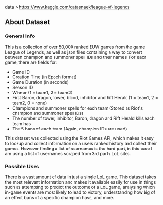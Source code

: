 data > https://www.kaggle.com/datasnaek/league-of-legends

## About Dataset

### General Info
This is a collection of over 50,000 ranked EUW games from the game League of Legends, as well as json files containing a way to convert between champion and summoner spell IDs and their names. For each game, there are fields for:  

- Game ID  
- Creation Time (in Epoch format)  
- Game Duration (in seconds)  
- Season ID  
- Winner (1 = team1, 2 = team2)  
- First Baron, dragon, tower, blood, inhibitor and Rift Herald (1 = team1, 2 = team2, 0 = none)  
- Champions and summoner spells for each team (Stored as Riot's champion and summoner spell IDs)  
- The number of tower, inhibitor, Baron, dragon and Rift Herald kills each team has  
- The 5 bans of each team (Again, champion IDs are used)  

This dataset was collected using the Riot Games API, which makes it easy to lookup and collect information on a users ranked history and collect their games. However finding a list of usernames is the hard part, in this case I am using a list of usernames scraped from 3rd party LoL sites.

### Possible Uses
There is a vast amount of data in just a single LoL game. This dataset takes the most relevant information and makes it available easily for use in things such as attempting to predict the outcome of a LoL game, analysing which in-game events are most likely to lead to victory, understanding how big of an effect bans of a specific champion have, and more.
